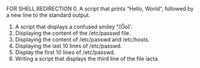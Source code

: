 FOR SHELL REDIRECTION
0. A script that prints “Hello, World”, followed by a new line to the standard output.
1. A script that displays a confused smiley "(Ôo)'.
2. Displaying the content of the /etc/passwd file.
3. Displaying the content of /etc/passwd and /etc/hosts.
4. Displaying the last 10 lines of /etc/passwd.
5. Display the first 10 lines of /etc/passwd.
6. Writing a script that displays the third line of the file iacta.
